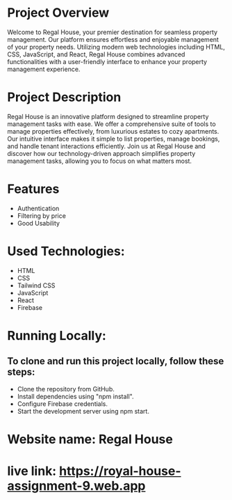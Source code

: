 # Project Overview
Welcome to Regal House, your premier destination for seamless property management. Our platform ensures effortless and enjoyable management of your property needs. Utilizing modern web technologies including HTML, CSS, JavaScript, and React, Regal House combines advanced functionalities with a user-friendly interface to enhance your property management experience.

# Project Description
Regal House is an innovative platform designed to streamline property management tasks with ease. We offer a comprehensive suite of tools to manage properties effectively, from luxurious estates to cozy apartments. Our intuitive interface makes it simple to list properties, manage bookings, and handle tenant interactions efficiently. Join us at Regal House and discover how our technology-driven approach simplifies property management tasks, allowing you to focus on what matters most.

# Features
- Authentication
- Filtering by price
- Good Usability


# Used Technologies:
- HTML
- CSS
- Tailwind CSS
- JavaScript
- React
- Firebase


# Running Locally:

## To clone and run this project locally, follow these steps:
- Clone the repository from GitHub.
- Install dependencies using "npm install".
- Configure Firebase credentials.
- Start the development server using npm start.


# Website name: Regal House
# live link:  https://royal-house-assignment-9.web.app
